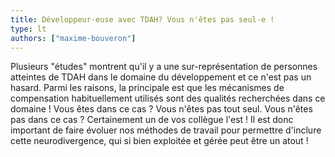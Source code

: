 ```yaml
---
title: Développeur·euse avec TDAH? Vous n'êtes pas seul·e !
type: lt
authors: ["maxime-bouveron"]
---
```


Plusieurs "études" montrent qu'il y a une sur-représentation de personnes
atteintes de TDAH dans le domaine du développement et ce n'est pas un hasard.
Parmi les raisons, la principale est que les mécanismes de compensation
habituellement utilisés sont des qualités recherchées dans ce domaine ! Vous
êtes dans ce cas ? Vous n'êtes pas tout seul. Vous n'êtes pas dans ce cas ?
Certainement un de vos collègue l'est ! Il est donc important de faire évoluer
nos méthodes de travail pour permettre d'inclure cette neurodivergence, qui si
bien exploitée et gérée peut être un atout !
